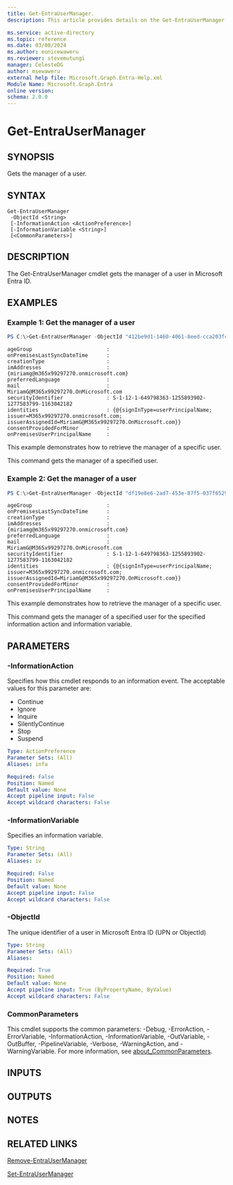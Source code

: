 ```yaml
---
title: Get-EntraUserManager.
description: This article provides details on the Get-EntraUserManager command.

ms.service: active-directory
ms.topic: reference
ms.date: 03/08/2024
ms.author: eunicewaweru
ms.reviewer: stevemutungi
manager: CelesteDG
author: msewaweru
external help file: Microsoft.Graph.Entra-Help.xml
Module Name: Microsoft.Graph.Entra
online version:
schema: 2.0.0
---
```


# Get-EntraUserManager

## SYNOPSIS
Gets the manager of a user.

## SYNTAX

```
Get-EntraUserManager 
 -ObjectId <String> 
 [-InformationAction <ActionPreference>] 
 [-InformationVariable <String>]
 [<CommonParameters>]
```

## DESCRIPTION
The Get-EntraUserManager cmdlet gets the manager of a user in Microsoft Entra ID.

## EXAMPLES

### Example 1: Get the manager of a user
```powershell
PS C:\>Get-EntraUserManager -ObjectId "412be9d1-1460-4061-8eed-cca203fcb215"
```
```output
ageGroup                        :
onPremisesLastSyncDateTime      :
creationType                    :
imAddresses                     : {miriamg@m365x99297270.onmicrosoft.com}
preferredLanguage               :
mail                            : MiriamG@M365x99297270.OnMicrosoft.com
securityIdentifier              : S-1-12-1-649798363-1255893902-1277583799-1163042182
identities                      : {@{signInType=userPrincipalName; issuer=M365x99297270.onmicrosoft.com; issuerAssignedId=MiriamG@M365x99297270.OnMicrosoft.com}}
consentProvidedForMinor         :
onPremisesUserPrincipalName     :
```

This example demonstrates how to retrieve the manager of a specific user.  

This command gets the manager of a specified user.

### Example 2: Get the manager of a user
```powershell
PS C:\>Get-EntraUserManager -ObjectId "df19e8e6-2ad7-453e-87f5-037f6529ae16" -InformationAction Continue -InformationVariable "Test"
```
```output
ageGroup                        :
onPremisesLastSyncDateTime      :
creationType                    :
imAddresses                     : {miriamg@m365x99297270.onmicrosoft.com}
preferredLanguage               :
mail                            : MiriamG@M365x99297270.OnMicrosoft.com
securityIdentifier              : S-1-12-1-649798363-1255893902-1277583799-1163042182
identities                      : {@{signInType=userPrincipalName; issuer=M365x99297270.onmicrosoft.com; issuerAssignedId=MiriamG@M365x99297270.OnMicrosoft.com}}
consentProvidedForMinor         :
onPremisesUserPrincipalName     :
```

This example demonstrates how to retrieve the manager of a specific user.  

This command gets the manager of a specified user for the specified information action and information variable.

## PARAMETERS

### -InformationAction
Specifies how this cmdlet responds to an information event.
The acceptable values for this parameter are:

- Continue
- Ignore
- Inquire
- SilentlyContinue
- Stop
- Suspend

```yaml
Type: ActionPreference
Parameter Sets: (All)
Aliases: infa

Required: False
Position: Named
Default value: None
Accept pipeline input: False
Accept wildcard characters: False
```

### -InformationVariable
Specifies an information variable.

```yaml
Type: String
Parameter Sets: (All)
Aliases: iv

Required: False
Position: Named
Default value: None
Accept pipeline input: False
Accept wildcard characters: False
```

### -ObjectId
The unique identifier of a user in Microsoft Entra ID (UPN or ObjectId)

```yaml
Type: String
Parameter Sets: (All)
Aliases:

Required: True
Position: Named
Default value: None
Accept pipeline input: True (ByPropertyName, ByValue)
Accept wildcard characters: False
```

### CommonParameters
This cmdlet supports the common parameters: -Debug, -ErrorAction, -ErrorVariable, -InformationAction, -InformationVariable, -OutVariable, -OutBuffer, -PipelineVariable, -Verbose, -WarningAction, and -WarningVariable. For more information, see [about_CommonParameters](http://go.microsoft.com/fwlink/?LinkID=113216).

## INPUTS

## OUTPUTS

## NOTES

## RELATED LINKS

[Remove-EntraUserManager](Remove-EntraUserManager.md)

[Set-EntraUserManager](Set-EntraUserManager.md)

